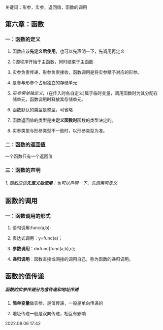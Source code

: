
关键词：形参，实参，返回值，函数的调用


## 第六章：函数

### 一：函数的定义

1. 函数应该**先定义后使用**，也可以先声明一下，先调用再定义


2. C源程序开始于主函数，同时结束于主函数


3. 实参负责传递，形参负责接收，函数调用是将实参赋予对应的形参。


4. 是参与形参个占用独立的存储单元


5. *形参需单独定义*，(在传入时各自定义)属于临时变量，调用函数时为其分配存储单元，函数调用时释放其存储单元。


6. 函数默认的类型是整型，可省略


7. 函数返回值的类型是由**定义函数时**函数的类型决定的。


8. 实参类型与形参类型不一致时，以形参类型为准。


### 二：函数的返回值
一个函数只有一个返回值


### 三：函数的声明

###### 1. 函数应该**先定义后使用**；也可以声明一下，先调用再定义


## 函数的调用

### 一：函数调用的形式

1. 语句调用:func(a,b);


2. 表达式调用：y=func(a)；


3. **参数调用**：d=func(func(a,b),c);


4. **递归调用**：函数直接或间接的调用自己，称为函数的递归调用。

## 函数的值传递

##### 函数的实参传递分为值传递和地址传递

1. **简单变量**做实参，是值传递，一般是单向传递的


2. 地址传递一般是双向传递，相互有影响



2022.09.06 17:42

